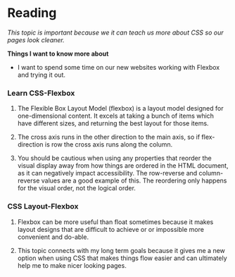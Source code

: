 # Reading

*This topic is important because we it can teach us more about CSS so our pages look cleaner.*

**Things I want to know more about**

- I want to spend some time on our new websites working with Flexbox and trying it out.

### Learn CSS-Flexbox

1. The Flexible Box Layout Model (flexbox) is a layout model designed for one-dimensional content. It excels at taking a bunch of items which have different sizes, and returning the best layout for those items.

2. The cross axis runs in the other direction to the main axis, so if flex-direction is row the cross axis runs along the column.

3. You should be cautious when using any properties that reorder the visual display away from how things are ordered in the HTML document, as it can negatively impact accessibility. The row-reverse and column-reverse values are a good example of this. The reordering only happens for the visual order, not the logical order.

### CSS Layout-Flexbox

1. Flexbox can be more useful than float sometimes because it makes layout designs that are difficult to achieve or or impossible more convenient and do-able.

2. This topic connects with my long term goals because it gives me a new option when using CSS that makes things flow easier and can ultimately help me to make nicer looking pages.


